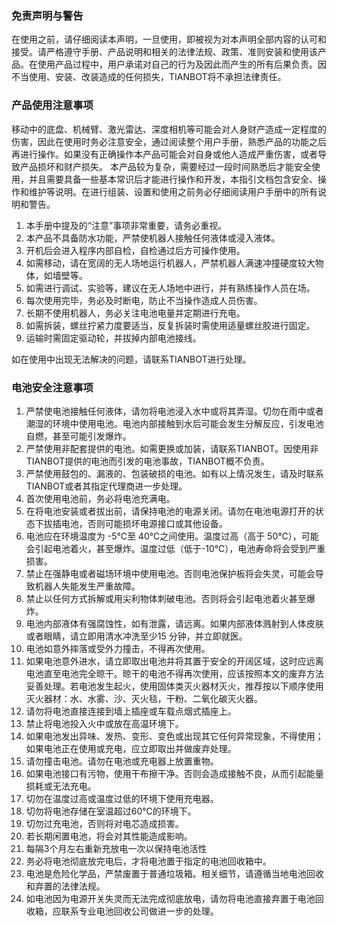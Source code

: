 ### **免责声明与警告**

在使用之前，请仔细阅读本声明，一旦使用，即被视为对本声明全部内容的认可和接受。请严格遵守手册、产品说明和相关的法律法规、政策、准则安装和使用该产品。在使用产品过程中，用户承诺对自己的行为及因此而产生的所有后果负责。因不当使用、安装、改装造成的任何损失，TIANBOT将不承担法律责任。

### **产品使用注意事项**

移动中的底盘、机械臂、激光雷达、深度相机等可能会对人身财产造成一定程度的伤害，因此在使用时务必注意安全，通过阅读整个用户手册，熟悉产品的功能之后再进行操作。如果没有正确操作本产品可能会对自身或他人造成严重伤害，或者导致产品损坏和财产损失。
 本产品较为复杂，需要经过一段时间熟悉后才能安全使用，并且需要具备一些基本常识后才能进行操作和开发，本指引文档包含安全、操作和维护等说明。在进行组装、设置和使用之前务必仔细阅读用户手册中的所有说明和警告。

1. 本手册中提及的“注意”事项非常重要，请务必重视。
2. 本产品不具备防水功能，严禁使机器人接触任何液体或浸入液体。
3. 开机后会进入程序内部自检，自检通过后方可操作使用。
4. 如需移动，请在宽阔的无人场地运行机器人，严禁机器人满速冲撞硬度较大物体，如墙壁等。
5. 如需进行调试、实验等，建议在无人场地中进行，并有熟练操作人员在场。
6. 每次使用完毕，务必及时断电，防止不当操作造成人员伤害。
7. 长期不使用机器人，务必关注电池电量并定期进行充电。
8. 如需拆装，螺丝拧紧力度要适当，反复拆装时需使用适量螺丝胶进行固定。
9. 运输时需固定驱动轮，并拔掉内部电池接线。

如在使用中出现无法解决的问题，请联系TIANBOT进行处理。

### **电池安全注意事项**

1. 严禁使电池接触任何液体，请勿将电池浸入水中或将其弄湿。切勿在雨中或者潮湿的环境中使用电池。电池内部接触到水后可能会发生分解反应，引发电池自燃，甚至可能引发爆炸。
2. 严禁使用非配套提供的电池。如需更换或加装，请联系TIANBOT。因使用非TIANBOT提供的电池而引发的电池事故，TIANBOT概不负责。
3. 严禁使用鼓包的、漏液的、包装破损的电池。如有以上情况发生，请及时联系TIANBOT或者其指定代理商进一步处理。
4. 首次使用电池前，务必将电池充满电。
5. 在将电池安装或者拔出前，请保持电池的电源关闭。请勿在电池电源打开的状态下拔插电池，否则可能损坏电源接口或其他设备。
6. 电池应在环境温度为 -5℃至 40℃之间使用。温度过高（高于 50℃），可能会引起电池着火，甚至爆炸。温度过低（低于-10℃），电池寿命将会受到严重损害。
7. 禁止在强静电或者磁场环境中使用电池。否则电池保护板将会失灵，可能会导致机器人失能发生严重故障。
8. 禁止以任何方式拆解或用尖利物体刺破电池。否则将会引起电池着火甚至爆炸。
9. 电池内部液体有强腐蚀性，如有泄露，请远离。如果内部液体溅射到人体皮肤或者眼睛，请立即用清水冲洗至少15 分钟，并立即就医。
10. 电池如意外摔落或受外力撞击，不得再次使用。
11. 如果电池意外进水，请立即取出电池并将其置于安全的开阔区域，这时应远离电池直至电池完全晾干。晾干的电池不得再次使用，应该按照本文的废弃方法妥善处理。若电池发生起火，使用固体类灭火器材灭火，推荐按以下顺序使用灭火器材：水、水雾、沙、灭火毯，干粉、二氧化碳灭火器。
12. 请勿将电池直接连接到墙上插座或车载点烟式插座上。
13. 禁止将电池投入火中或放在高温环境下。
14. 如果电池发出异味、发热、变形、变色或出现其它任何异常现象，不得使用；如果电池正在使用或充电，应立即取出并做废弃处理。
15. 请勿撞击电池。请勿在电池或充电器上放置重物。
16. 如果电池接口有污物，使用干布擦干净。否则会造成接触不良，从而引起能量损耗或无法充电。
17. 切勿在温度过高或温度过低的环境下使用充电器。
18. 切勿将电池存储在室温超过60℃的环境下。
19. 切勿过充电池，否则将对电芯造成损害。
20. 若长期闲置电池，将会对其性能造成影响。
21. 每隔3个月左右重新充放电一次以保持电池活性
22. 务必将电池彻底放完电后，才将电池置于指定的电池回收箱中。
23. 电池是危险化学品，严禁废置于普通垃圾箱。相关细节，请遵循当地电池回收和弃置的法律法规。
24. 如电池因为电源开关失灵而无法完成彻底放电，请勿将电池直接弃置于电池回收箱，应联系专业电池回收公司做进一步的处理。